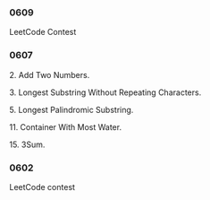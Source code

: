 

### 0609

LeetCode Contest

### 0607

2. Add Two Numbers. 

3. Longest Substring Without Repeating Characters.

5. Longest Palindromic Substring. 

11. Container With Most Water. 

15. 3Sum.


### 0602

LeetCode contest
